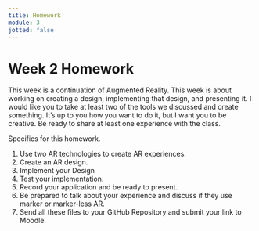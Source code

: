 ```yaml
---
title: Homework
module: 3
jotted: false
---
```


# Week 2 Homework

This week is a continuation of Augmented Reality. This week is about working on creating a design, implementing that design, and presenting it. I would like you to take at least two of the tools we discussed and create something. It’s up to you how you want to do it, but I want you to be creative. Be ready to share at least one experience with the class.

Specifics for this homework.

1.	Use two AR technologies to create AR experiences.
2.	Create an AR design.
3.	Implement your Design
4.	Test your implementation.
5.	Record your application and be ready to present.
6.	Be prepared to talk about your experience and discuss if they use marker or marker-less AR.
7.	Send all these files to your GitHub Repository and submit your link to Moodle.

